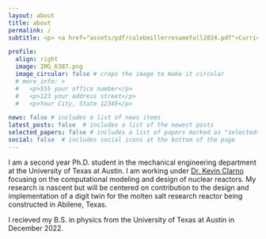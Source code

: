 ```yaml
---
layout: about
title: about
permalink: /
subtitle: <p> <a href="assets/pdf/calebmillerresumefall2024.pdf">Curriculum vitae </a> </p>

profile:
  align: right
  image: IMG_6387.png
  image_circular: false # crops the image to make it circular
  # more_info: >
  #   <p>555 your office number</p>
  #   <p>123 your address street</p>
  #   <p>Your City, State 12345</p>

news: false # includes a list of news items
latest_posts: false  # includes a list of the newest posts
selected_papers: false # includes a list of papers marked as "selected={true}"
social: false  # includes social icons at the bottom of the page
---
```

I am a second year Ph.D. student in the mechanical engineering department at the University of Texas at Austin. I am working under [Dr. Kevin Clarno](https://sites.utexas.edu/clarno/) focusing on the computational modeling and design of nuclear reactors. My research is nascent but will be centered on contribution to the design and implementation of a digit twin for the molten salt research reactor being constructed in Abilene, Texas.

I recieved my B.S. in physics from the University of Texas at Austin in December 2022.
